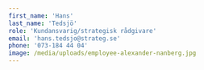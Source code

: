 ```yaml
---
first_name: 'Hans'
last_name: 'Tedsjö'
role: 'Kundansvarig/strategisk rådgivare'
email: 'hans.tedsjo@strateg.se'
phone: '073-184 44 04'
image: /media/uploads/employee-alexander-nanberg.jpg
---
```

